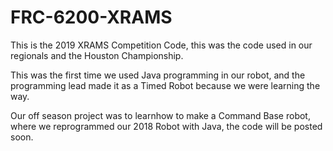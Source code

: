 # FRC-6200-XRAMS
This is the 2019 XRAMS Competition Code, this was the code used in our regionals and the Houston Championship.


This was the first time we used Java programming in our robot, and the programming lead made it as a Timed Robot because we were learning the  way.

Our off season project was to learnhow to make a Command Base robot, where we reprogrammed our 2018 Robot with Java, the code will be posted soon.

